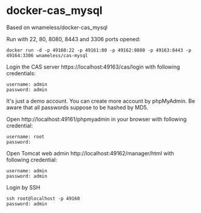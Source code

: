 docker-cas_mysql
============================

Based on wnameless/docker-cas_mysql

Run with 22, 80, 8080, 8443 and 3306 ports opened:
```
docker run -d -p 49160:22 -p 49161:80 -p 49162:8080 -p 49163:8443 -p 49164:3306 wnameless/cas-mysql
```

Login the CAS server https://localhost:49163/cas/login with following credentials:
```
username: admin
password: admin

```
It's just a demo account. You can create more account by phpMyAdmin.
Be aware that all passwords suppose to be hashed by MD5.

Open http://localhost:49161/phpmyadmin in your browser with following credential:
```
username: root
password:
```

Open Tomcat web admin http://localhost:49162/manager/html with following credential:
```
username: admin
password: admin
```

Login by SSH
```
ssh root@localhost -p 49160
password: admin
```
